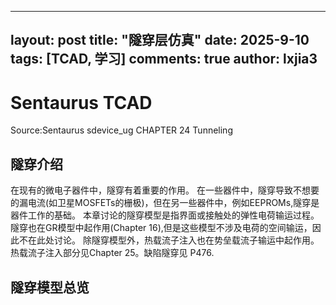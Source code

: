 
---
layout: post
title: "隧穿层仿真"
date:   2025-9-10
tags: [TCAD, 学习]
comments: true
author: lxjia3
---

# Sentaurus TCAD 

Source:Sentaurus sdevice_ug CHAPTER 24 Tunneling

## 隧穿介绍
在现有的微电子器件中，隧穿有着重要的作用。
在一些器件中，隧穿导致不想要的漏电流(如卫星MOSFETs的栅极)，但在另一些器件中，例如EEPROMs,隧穿是器件工作的基础。
本章讨论的隧穿模型是指界面或接触处的弹性电荷输运过程。隧穿也在GR模型中起作用(Chapter 16),但是这些模型不涉及电荷的空间输运，因此不在此处讨论。
除隧穿模型外，热载流子注入也在势垒载流子输运中起作用。热载流子注入部分见Chapter 25。缺陷隧穿见 P476.

## 隧穿模型总览

